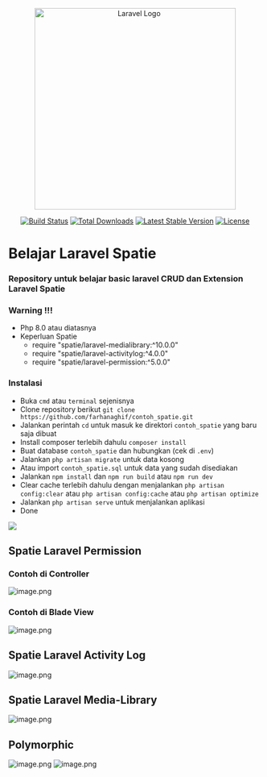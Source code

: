 <p align="center"><a href="https://laravel.com" target="_blank"><img src="https://raw.githubusercontent.com/laravel/art/master/logo-lockup/5%20SVG/2%20CMYK/1%20Full%20Color/laravel-logolockup-cmyk-red.svg" width="400" alt="Laravel Logo"></a></p>

<p align="center">
<a href="https://travis-ci.org/laravel/framework"><img src="https://travis-ci.org/laravel/framework.svg" alt="Build Status"></a>
<a href="https://packagist.org/packages/laravel/framework"><img src="https://img.shields.io/packagist/dt/laravel/framework" alt="Total Downloads"></a>
<a href="https://packagist.org/packages/laravel/framework"><img src="https://img.shields.io/packagist/v/laravel/framework" alt="Latest Stable Version"></a>
<a href="https://packagist.org/packages/laravel/framework"><img src="https://img.shields.io/packagist/l/laravel/framework" alt="License"></a>
</p>

# Belajar Laravel Spatie

### Repository untuk belajar basic laravel CRUD dan Extension Laravel Spatie

### Warning !!!

-   Php 8.0 atau diatasnya
-   Keperluan Spatie
    -   require "spatie/laravel-medialibrary:^10.0.0"
    -   require "spatie/laravel-activitylog:^4.0.0"
    -   require "spatie/laravel-permission:^5.0.0"

### Instalasi

-   Buka `cmd` atau `terminal` sejenisnya
-   Clone repository berikut `git clone https://github.com/farhanaghif/contoh_spatie.git`
-   Jalankan perintah `cd` untuk masuk ke direktori `contoh_spatie` yang baru saja dibuat
-   Install composer terlebih dahulu `composer install`
-   Buat database `contoh_spatie` dan hubungkan (cek di `.env`)
-   Jalankan `php artisan migrate` untuk data kosong
-   Atau import `contoh_spatie.sql` untuk data yang sudah disediakan
-   Jalankan `npm install` dan `npm run build` atau `npm run dev`
-   Clear cache terlebih dahulu dengan menjalankan `php artisan config:clear` atau `php artisan config:cache` atau `php artisan optimize`
-   Jalankan `php artisan serve` untuk menjalankan aplikasi
-   Done

<img src="https://github.com/farhanaghif/contoh_spatie/blob/main/public/screenshot/dashboard.png">

## Spatie Laravel Permission

### Contoh di Controller

![image.png](https://github.com/farhanaghif/contoh_spatie/blob/main/public/screenshot/permission-in-controller.png)

### Contoh di Blade View

![image.png](https://github.com/farhanaghif/contoh_spatie/blob/main/public/screenshot/permission-in-blade-view.png)

## Spatie Laravel Activity Log

![image.png](https://github.com/farhanaghif/contoh_spatie/blob/main/public/screenshot/activity-log.png)

## Spatie Laravel Media-Library

![image.png](https://github.com/farhanaghif/contoh_spatie/blob/main/public/screenshot/media-library.png)

## Polymorphic

![image.png](https://github.com/farhanaghif/contoh_spatie/blob/main/public/screenshot/polymorphic-1.png)
![image.png](https://github.com/farhanaghif/contoh_spatie/blob/main/public/screenshot/polymorphic-2.png)
